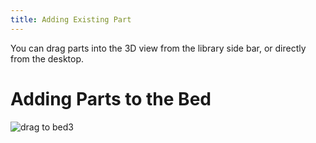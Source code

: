 ```yaml
---
title: Adding Existing Part
---
```

You can drag parts into the 3D view from the library side bar, or directly from the desktop.

# Adding Parts to the Bed
![drag to bed3](https://lh3.googleusercontent.com/lL0GTasaw304m-yaQBpBgtI7O5oZjBnSc0hwDLhBE_51_n6jkZgOnbSx2Db49ZKXDzBl92twVO3U8hQMySmueY02pQ)
